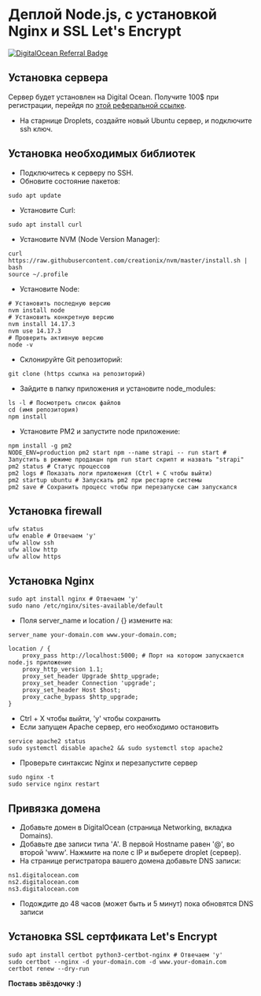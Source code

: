 # Деплой Node.js, с уcтановкой Nginx и SSL Let's Encrypt

[![DigitalOcean Referral Badge](https://web-platforms.sfo2.cdn.digitaloceanspaces.com/WWW/Badge%201.svg)](https://www.digitalocean.com/?refcode=96eb2d860a30&utm_campaign=Referral_Invite&utm_medium=Referral_Program&utm_source=badge)

## Установка сервера
Сервер будет установлен на Digital Ocean. Получите 100$ при регистрации, перейдя по [этой реферальной ссылке](https://www.digitalocean.com/?refcode=96eb2d860a30&utm_campaign=Referral_Invite&utm_medium=Referral_Program&utm_source=badge).

- На старнице Droplets, создайте новый Ubuntu сервер, и подключите ssh ключ.

 ## Установка необходимых библиотек

- Подключитесь к серверу по SSH.
- Обновите состояние пакетов:
```
sudo apt update
```
- Установите Curl:
```
sudo apt install curl
```
- Установите NVM (Node Version Manager):
```
curl https://raw.githubusercontent.com/creationix/nvm/master/install.sh | bash
source ~/.profile 
```
- Установите Node:
```
# Установить последную версию
nvm install node
# Установить конкретную версию
nvm install 14.17.3
nvm use 14.17.3
# Проверить активную версию 
node -v
```
- Склонируйте Git репозиторий:
```
git clone (https ссылка на репозиторий)
```
- Зайдите в папку приложения и установите node_modules:
```
ls -l # Посмотреть список файлов
cd (имя репозитория)
npm install
```
- Установите PM2 и запустите node приложение:
```
npm install -g pm2
NODE_ENV=production pm2 start npm --name strapi -- run start # Запустить в режиме продакшн npm run start скрипт и назвать "strapi"
pm2 status # Статус процессов
pm2 logs # Показать логи приложения (Ctrl + C чтобы выйти)
pm2 startup ubuntu # Запускать pm2 при рестарте системы
pm2 save # Сохранить процесс чтобы при перезапуске сам запускался
```
## Установка firewall

```
ufw status
ufw enable # Oтвечаем 'y'
ufw allow ssh
ufw allow http
ufw allow https
```
## Установка Nginx
```
sudo apt install nginx # Отвечаем 'y'
sudo nano /etc/nginx/sites-available/default 
```
- Поля server_name и location / {} измените на:
```
server_name your-domain.com www.your-domain.com;

location / {
    proxy_pass http://localhost:5000; # Порт на котором запускается node.js приложение
    proxy_http_version 1.1;
    proxy_set_header Upgrade $http_upgrade;
    proxy_set_header Connection 'upgrade';
    proxy_set_header Host $host;
    proxy_cache_bypass $http_upgrade;
}
```
- Ctrl + X чтобы выйти, 'y' чтобы сохранить
- Если запущен Apache сервер, его необходимо остановить
```
service apache2 status
sudo systemctl disable apache2 && sudo systemctl stop apache2
```
- Проверьте синтаксис Nginx и перезапустите сервер
```
sudo nginx -t
sudo service nginx restart
```

## Привязка домена
- Добавьте домен в DigitalOcean (страница Networking, вкладка Domains).
- Добавьте две записи типа 'A'. В первой Hostname равен '@', во второй 'www'. Нажмите на поле с IP и выберете droplet (сервер).
- На странице регистратора вашего домена добавьте DNS записи:
```
ns1.digitalocean.com
ns2.digitalocean.com
ns3.digitalocean.com
```
- Подождите до 48 часов (может быть и 5 минут) пока обновятся DNS записи

## Установка SSL сертфиката Let's Encrypt
```
sudo apt install certbot python3-certbot-nginx # Отвечаем 'y'
sudo certbot --nginx -d your-domain.com -d www.your-domain.com
certbot renew --dry-run
```

**Поставь звёздочку :)**


 

